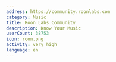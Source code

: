 ```yaml
---
address: https://community.roonlabs.com
category: Music
title: Roon Labs Community
description: Know Your Music
userCount: 38753
icon: roon.png
activity: very high
language: en
---
```

